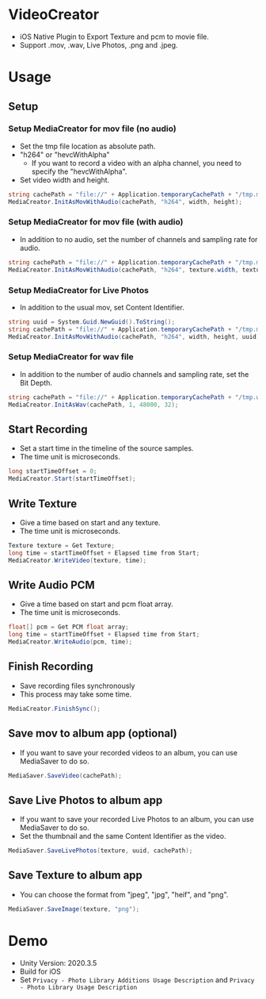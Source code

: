 # VideoCreator

* iOS Native Plugin to Export Texture and pcm to movie file.
* Support .mov, .wav, Live Photos, .png and .jpeg.

# Usage
## Setup
### Setup MediaCreator for mov file (no audio)
* Set the tmp file location as absolute path.
* "h264" or "hevcWithAlpha"
  * If you want to record a video with an alpha channel, you need to specify the "hevcWithAlpha".
* Set video width and height.

```c#
string cachePath = "file://" + Application.temporaryCachePath + "/tmp.mov";
MediaCreator.InitAsMovWithAudio(cachePath, "h264", width, height);
```

### Setup MediaCreator for mov file (with audio)
* In addition to no audio, set the number of channels and sampling rate for audio.

```c#
string cachePath = "file://" + Application.temporaryCachePath + "/tmp.mov";
MediaCreator.InitAsMovWithAudio(cachePath, "h264", texture.width, texture.height, 1, 48_000);
```

### Setup MediaCreator for Live Photos
* In addition to the usual mov, set Content Identifier.

```c#
string uuid = System.Guid.NewGuid().ToString();
string cachePath = "file://" + Application.temporaryCachePath + "/tmp.mov";
MediaCreator.InitAsMovWithAudio(cachePath, "h264", width, height, uuid);
```

### Setup MediaCreator for wav file
* In addition to the number of audio channels and sampling rate, set the Bit Depth.

```c#
string cachePath = "file://" + Application.temporaryCachePath + "/tmp.wav";
MediaCreator.InitAsWav(cachePath, 1, 48000, 32);
```

## Start Recording

* Set a start time in the timeline of the source samples.
* The time unit is microseconds.

```c#
long startTimeOffset = 0;
MediaCreator.Start(startTimeOffset);
```

## Write Texture

* Give a time based on start and any texture.
* The time unit is microseconds.

```c#
Texture texture = Get Texture;
long time = startTimeOffset + Elapsed time from Start;
MediaCreator.WriteVideo(texture, time);
```

## Write Audio PCM

* Give a time based on start and pcm float array.
* The time unit is microseconds.

```c#
float[] pcm = Get PCM float array;
long time = startTimeOffset + Elapsed time from Start;
MediaCreator.WriteAudio(pcm, time);
```

## Finish Recording

* Save recording files synchronously
* This process may take some time.

```c#
MediaCreator.FinishSync();
```

## Save mov to album app (optional)

* If you want to save your recorded videos to an album, you can use MediaSaver to do so.

```c#
MediaSaver.SaveVideo(cachePath);
```

## Save Live Photos to album app

* If you want to save your recorded Live Photos to an album, you can use MediaSaver to do so.
* Set the thumbnail and the same Content Identifier as the video.

```c#
MediaSaver.SaveLivePhotos(texture, uuid, cachePath);
```

## Save Texture to album app

* You can choose the format from "jpeg", "jpg", "heif", and "png".

```c#
MediaSaver.SaveImage(texture, "png");
```

# Demo
* Unity Version: 2020.3.5
* Build for iOS
* Set `Privacy - Photo Library Additions Usage Description` and `Privacy - Photo Library Usage Description`